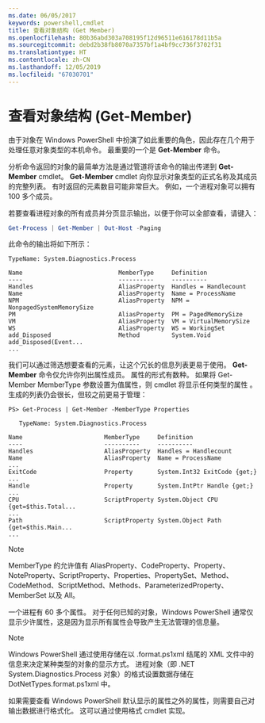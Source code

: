 ```yaml
---
ms.date: 06/05/2017
keywords: powershell,cmdlet
title: 查看对象结构 (Get Member)
ms.openlocfilehash: 80b36abd303a708195f12d96511e616178d11b5a
ms.sourcegitcommit: debd2b38fb8070a7357bf1a4bf9cc736f3702f31
ms.translationtype: HT
ms.contentlocale: zh-CN
ms.lasthandoff: 12/05/2019
ms.locfileid: "67030701"
---
```

# <a name="viewing-object-structure-get-member"></a>查看对象结构 (Get-Member)

由于对象在 Windows PowerShell 中扮演了如此重要的角色，因此存在几个用于处理任意对象类型的本机命令。 最重要的一个是 **Get-Member** 命令。

分析命令返回的对象的最简单方法是通过管道将该命令的输出传递到 **Get-Member** cmdlet。 **Get-Member** cmdlet 向你显示对象类型的正式名称及其成员的完整列表。 有时返回的元素数目可能非常巨大。 例如，一个进程对象可以拥有 100 多个成员。

若要查看进程对象的所有成员并分页显示输出，以便于你可以全部查看，请键入：

```powershell
Get-Process | Get-Member | Out-Host -Paging
```

此命令的输出将如下所示：

```output
TypeName: System.Diagnostics.Process

Name                           MemberType     Definition
----                           ----------     ----------
Handles                        AliasProperty  Handles = Handlecount
Name                           AliasProperty  Name = ProcessName
NPM                            AliasProperty  NPM = NonpagedSystemMemorySize
PM                             AliasProperty  PM = PagedMemorySize
VM                             AliasProperty  VM = VirtualMemorySize
WS                             AliasProperty  WS = WorkingSet
add_Disposed                   Method         System.Void add_Disposed(Event...
...
```

我们可以通过筛选想要查看的元素，让这个冗长的信息列表更易于使用。 **Get-Member** 命令仅允许你列出属性成员。 属性的形式有数种。 如果将 Get-Member MemberType 参数设置为值属性，则 cmdlet 将显示任何类型的属性   。 生成的列表仍会很长，但较之前更易于管理：

```
PS> Get-Process | Get-Member -MemberType Properties

   TypeName: System.Diagnostics.Process

Name                       MemberType     Definition
----                       ----------     ----------
Handles                    AliasProperty  Handles = Handlecount
Name                       AliasProperty  Name = ProcessName
...
ExitCode                   Property       System.Int32 ExitCode {get;}
...
Handle                     Property       System.IntPtr Handle {get;}
...
CPU                        ScriptProperty System.Object CPU {get=$this.Total...
...
Path                       ScriptProperty System.Object Path {get=$this.Main...
...
```

> [!NOTE]
> MemberType 的允许值有 AliasProperty、CodeProperty、Property、NoteProperty、ScriptProperty、Properties、PropertySet、Method、CodeMethod、ScriptMethod、Methods、ParameterizedProperty、MemberSet 以及 All。

一个进程有 60 多个属性。 对于任何已知的对象，Windows PowerShell 通常仅显示少许属性，这是因为显示所有属性会导致产生无法管理的信息量。

> [!NOTE]
> Windows PowerShell 通过使用存储在以 .format.ps1xml 结尾的 XML 文件中的信息来决定某种类型的对象的显示方式。 进程对象（即 .NET System.Diagnostics.Process 对象）的格式设置数据存储在 DotNetTypes.format.ps1xml 中。

如果需要查看 Windows PowerShell 默认显示的属性之外的属性，则需要自己对输出数据进行格式化。 这可以通过使用格式 cmdlet 实现。
